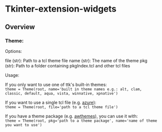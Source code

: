 # Tkinter-extension-widgets

## Overview

### Theme:                
Options:
            
file (str): Path to a tcl theme file
name (str): The name of the theme
pkg (str): Path to a folder containing pkgIndex.tcl and other tcl files
            
Usage:
        
If you only want to use one of ttk's built-in themes:\
`theme = Theme(root, name='built in theme names e.g.: alt, clam, classic, default, aqua, vista, winnative, xpnative')`

If you want to use a single tcl file (e.g. [azure](https://github.com/rdbende/Azure-ttk-theme)):\
`theme = Theme(root, file='path to a tcl theme file')`
                
If you have a theme package (e.g. [awthemes](https://sourceforge.net/projects/tcl-awthemes/)), you can use it with:\
`theme = Theme(root, pkg='path to a theme package', name='name of theme you want to use')`
                
         
